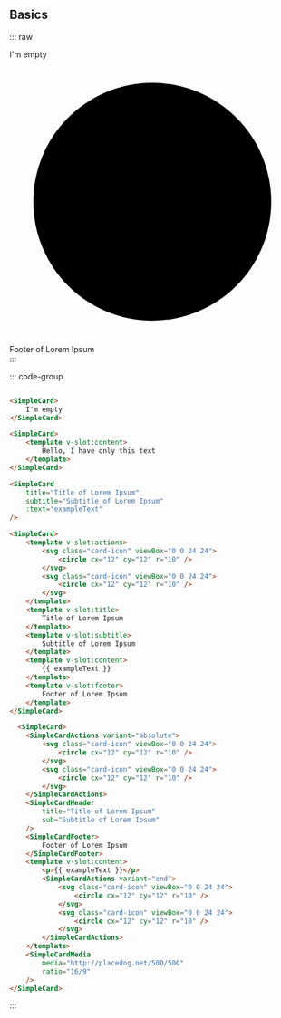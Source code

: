 ## Basics

::: raw
<div class="dev-section">
  <SimpleCard :color="pageTheme">
    I'm empty
  </SimpleCard>
  <SimpleCard :color="pageTheme">
    <template v-slot:content>
      Hello
    </template>
  </SimpleCard>
  <SimpleCard
    :color="pageTheme"
    title="Title of Lorem Ipsum"
    subtitle="Subtitle of Lorem Ipsum"
    :text="exampleText"
  />
  <SimpleCard :color="pageTheme">
    <template v-slot:title>
      Title of Lorem Ipsum
    </template>
    <template v-slot:subtitle>
      Subtitle of Lorem Ipsum
    </template>
    <template v-slot:content>
      <p>{{ exampleText }}</p>
    </template>
    <template v-slot:footer>
      Footer of Lorem Ipsum
    </template>
  </SimpleCard>
  <SimpleCard :color="pageTheme">
    <SimpleCardActions variant="absolute">
        <svg class="card-icon" viewBox="0 0 24 24">
            <circle cx="12" cy="12" r="10" />
        </svg>
    </SimpleCardActions>
    <SimpleCardHeader
        title="Title of Lorem Ipsum"
        sub="Subtitle of Lorem Ipsum"
    />
    <SimpleCardFooter>
      Footer of Lorem Ipsum
    </SimpleCardFooter>
    <template v-slot:content>
        <p>{{ exampleText }}</p>
        <SimpleCardActions variant="end">
          <svg class="card-icon" viewBox="0 0 24 24">
            <circle cx="12" cy="12" r="10" />
          </svg>
          <svg class="card-icon" viewBox="0 0 24 24">
            <circle cx="12" cy="12" r="10" />
          </svg>
        </SimpleCardActions>
    </template>
    <SimpleCardMedia 
        media="http://placedog.net/500/500"
        ratio="16/9"
    />
  </SimpleCard>
</div>
:::

::: code-group

```html [Empty]

<SimpleCard>
    I'm empty
</SimpleCard>
```

```html [Text only]
<SimpleCard>
    <template v-slot:content>
        Hello, I have only this text
    </template>
</SimpleCard>
```

```html [Props]
<SimpleCard
    title="Title of Lorem Ipsum"
    subtitle="Subtitle of Lorem Ipsum"
    :text="exampleText"
/>
```

```html [Slots]
<SimpleCard>
    <template v-slot:actions>
        <svg class="card-icon" viewBox="0 0 24 24">
            <circle cx="12" cy="12" r="10" />
        </svg>
        <svg class="card-icon" viewBox="0 0 24 24">
            <circle cx="12" cy="12" r="10" />
        </svg>
    </template>
    <template v-slot:title>
        Title of Lorem Ipsum
    </template>
    <template v-slot:subtitle>
        Subtitle of Lorem Ipsum
    </template>
    <template v-slot:content>
        {{ exampleText }}
    </template>
    <template v-slot:footer>
        Footer of Lorem Ipsum
    </template>
</SimpleCard>
```

```html [Components]
  <SimpleCard>
    <SimpleCardActions variant="absolute">
        <svg class="card-icon" viewBox="0 0 24 24">
            <circle cx="12" cy="12" r="10" />
        </svg>
        <svg class="card-icon" viewBox="0 0 24 24">
            <circle cx="12" cy="12" r="10" />
        </svg>
    </SimpleCardActions>
    <SimpleCardHeader
        title="Title of Lorem Ipsum"
        sub="Subtitle of Lorem Ipsum"
    />
    <SimpleCardFooter>
        Footer of Lorem Ipsum
    </SimpleCardFooter>
    <template v-slot:content>
        <p>{{ exampleText }}</p>
        <SimpleCardActions variant="end">
            <svg class="card-icon" viewBox="0 0 24 24">
                <circle cx="12" cy="12" r="10" />
            </svg>
            <svg class="card-icon" viewBox="0 0 24 24">
                <circle cx="12" cy="12" r="10" />
            </svg>
        </SimpleCardActions>
    </template>
    <SimpleCardMedia
        media="http://placedog.net/500/500"
        ratio="16/9"
    />
</SimpleCard>
```

:::
